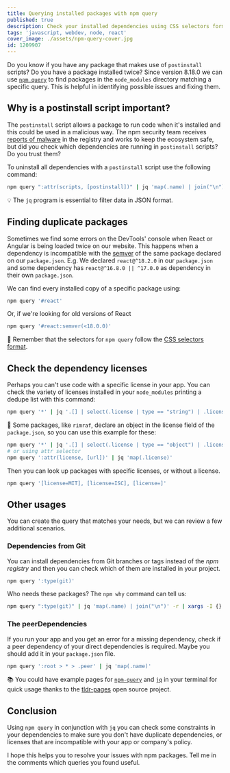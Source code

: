 ```yaml
---
title: Querying installed packages with npm query
published: true
description: Check your installed dependencies using CSS selectors format.
tags: 'javascript, webdev, node, react'
cover_image: ./assets/npm-query-cover.jpg
id: 1209907
---
```


Do you know if you have any package that makes use of `postinstall` scripts? Do you have a package installed twice? Since version 8.18.0 we can use [`npm query`](https://docs.npmjs.com/cli/v8/commands/npm-query) to find packages in the `node_modules` directory matching a specific query.
This is helpful in identifying possible issues and fixing them.

## Why is a postinstall script important?

The `postinstall` script allows a package to run code when it's installed and this could be used in a malicious way. The npm security team receives [reports of malware](https://docs.npmjs.com/reporting-malware-in-an-npm-package) in the registry and works to keep the ecosystem safe, but did you check which dependencies are running in `postinstall` scripts? Do you trust them?

To uninstall all dependencies with a `postinstall` script use the following command:

```bash
npm query ":attr(scripts, [postinstall])" | jq 'map(.name) | join("\n")' -r | xargs -I {} npm uninstall {}
```

💡 The `jq` program is essential to filter data in JSON format.

## Finding duplicate packages

Sometimes we find some errors on the DevTools' console when React or Angular is being loaded twice on our website. This happens when a dependency is incompatible with the [semver](https://semver.org) of the same package declared on our `package.json`. E.g. We declared `react@^18.2.0` in our `package.json` and some dependency has `react@^16.8.0 || ^17.0.0` as dependency in their own `package.json`.

We can find every installed copy of a specific package using:

```bash
npm query '#react'
```

Or, if we're looking for old versions of React

```bash
npm query '#react:semver(<18.0.0)'
```

🧠 Remember that the selectors for `npm query` follow the [CSS selectors format](https://www.w3schools.com/cssref/css_selectors.asp).

## Check the dependency licenses

Perhaps you can't use code with a specific license in your app. You can check the variety of licenses installed in your `node_modules` printing a dedupe list with this command:

```bash
npm query '*' | jq '.[] | select(.license | type == "string") | .license' -r | sort | uniq
```

🎁 Some packages, like `rimraf`, declare an object in the license field of the `package.json`, so you can use this example for these:

```bash
npm query '*' | jq '.[] | select(.license | type == "object") | .license'
# or using attr selector
npm query ':attr(license, [url])' | jq 'map(.license)'
```

Then you can look up packages with specific licenses, or without a license.

```bash
npm query '[license=MIT], [license=ISC], [license=]'
```

## Other usages

You can create the query that matches your needs, but we can review a few additional scenarios.

### Dependencies from Git

You can install dependencies from Git branches or tags instead of the _npm registry_ and then you can check which of them are installed in your project.

```bash
npm query ':type(git)'
```

Who needs these packages? The `npm why` command can tell us:

```bash
npm query ":type(git)" | jq 'map(.name) | join("\n")' -r | xargs -I {} npm why {}
```

### The peerDependencies

If you run your app and you get an error for a missing dependency, check if a peer dependency of your direct dependencies is required. Maybe you should add it in your `package.json` file.

```bash
npm query ':root > * > .peer' | jq 'map(.name)'
```

📚 You could have example pages for [`npm-query`](https://github.com/tldr-pages/tldr/blob/main/pages/common/npm-query.md) and [`jq`](https://github.com/tldr-pages/tldr/blob/main/pages/common/jq.md) in your terminal for quick usage thanks to the [tldr-pages](https://github.com/tldr-pages/tldr) open source project.

## Conclusion

Using `npm query` in conjunction with `jq` you can check some constraints in your dependencies to make sure you don't have duplicate dependencies, or licenses that are incompatible with your app or company's policy.

I hope this helps you to resolve your issues with npm packages. Tell me in the comments which queries you found useful.
